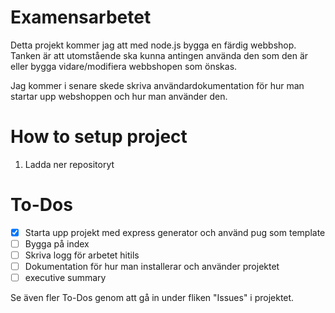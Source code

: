 # Examensarbetet

Detta projekt kommer jag att med node.js bygga en färdig webbshop. Tanken är att utomstående ska kunna antingen använda den som den är eller bygga vidare/modifiera webbshopen som önskas. 

Jag kommer i senare skede skriva användardokumentation för hur man startar upp webshoppen och hur man använder den. 

# How to setup project

1. Ladda ner repositoryt

# To-Dos

- [X] Starta upp projekt med express generator och använd pug som template
- [ ] Bygga på index
- [ ] Skriva logg för arbetet hitils
- [ ] Dokumentation för hur man installerar och använder projektet
- [ ] executive summary

Se även fler To-Dos genom att gå in under fliken "Issues" i projektet. 

